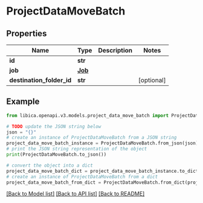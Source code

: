 # ProjectDataMoveBatch


## Properties

Name | Type | Description | Notes
------------ | ------------- | ------------- | -------------
**id** | **str** |  | 
**job** | [**Job**](Job.md) |  | 
**destination_folder_id** | **str** |  | [optional] 

## Example

```python
from libica.openapi.v3.models.project_data_move_batch import ProjectDataMoveBatch

# TODO update the JSON string below
json = "{}"
# create an instance of ProjectDataMoveBatch from a JSON string
project_data_move_batch_instance = ProjectDataMoveBatch.from_json(json)
# print the JSON string representation of the object
print(ProjectDataMoveBatch.to_json())

# convert the object into a dict
project_data_move_batch_dict = project_data_move_batch_instance.to_dict()
# create an instance of ProjectDataMoveBatch from a dict
project_data_move_batch_from_dict = ProjectDataMoveBatch.from_dict(project_data_move_batch_dict)
```
[[Back to Model list]](../README.md#documentation-for-models) [[Back to API list]](../README.md#documentation-for-api-endpoints) [[Back to README]](../README.md)


